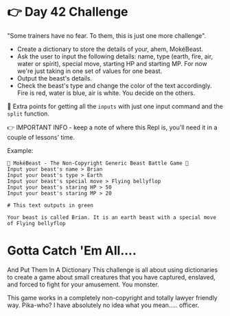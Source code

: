 # 👉 Day 42 Challenge

"Some trainers have no fear. To them, this is just one more challenge".

- Create a dictionary to store the details of your, ahem, MokéBeast.
- Ask the user to input the following details: name, type (earth, fire, air, water or spirit), special move, starting HP and starting MP. For now we're just taking in one set of values for one beast.
- Output the beast's details.
- Check the beast's type and change the color of the text accordingly. Fire is red, water is blue, air is white. You decide on the others.

🥳 Extra points for getting all the `inputs` with just one input command and the `split` function.

👉 IMPORTANT INFO - keep a note of where this Repl is, you'll need it in a couple of lessons' time.

Example:

```
👾 MokéBeast - The Non-Copyright Generic Beast Battle Game 👾
Input your beast's name > Brian
Input your beast's type > Earth
Input your beast's special move > Flying bellyflop
Input your beast's staring HP > 50
Input your beast's staring MP > 20

# This text outputs in green

Your beast is called Brian. It is an earth beast with a special move of Flying bellyflop
```

# Gotta Catch 'Em All....

And Put Them In A Dictionary
This challenge is all about using dictionaries to create a game about small creatures that you have captured, enslaved, and forced to fight for your amusement. You monster.

This game works in a completely non-copyright and totally lawyer friendly way. Pika-who? I have absolutely no idea what you mean..... officer.

